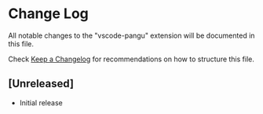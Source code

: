 # Change Log
All notable changes to the "vscode-pangu" extension will be documented in this file.

Check [Keep a Changelog](http://keepachangelog.com/) for recommendations on how to structure this file.

## [Unreleased]
- Initial release